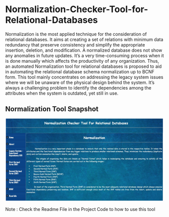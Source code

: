 # Normalization-Checker-Tool-for-Relational-Databases

Normalization is the most applied technique for the consideration of relational databases. It aims at creating a set of relations with minimum data redundancy that preserve consistency and simplify the appropriate insertion, deletion, and modification. A normalized database does not show any anomalies in future updates. It’s a very time-consuming process when it is done manually which affects the productivity of any organization. Thus, an automated Normalization tool for relational databases is proposed to aid in automating the relational database schema normalization up to BCNF form. This tool mainly concentrates on addressing the legacy system issues where we will be unaware of the physical design behind the system. It’s always a challenging problem to identify the dependencies among the attributes when the system is outdated, yet still in use. 


## Normalization Tool Snapshot

![Tool Snapshot](Norm_Snapshot.png)


Note : Check the Readme File in the Project Code to how to use this tool
